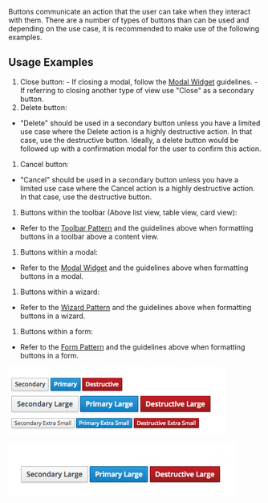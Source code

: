 
Buttons communicate an action that the user can take when they interact with them. There are a number of types of buttons than can be used and depending on the use case, it is recommended to make use of the following examples.

## Usage Examples

  1. Close button:
    - If closing a modal, follow the [Modal Widget](https://www.patternfly.org/pattern-library/widgets/#modal) guidelines.
    - If referring to closing another type of view use "Close" as a secondary button.
  1. Delete button:
   - "Delete" should be used in a secondary button unless you have a limited use case where the Delete action is a highly destructive action. In that case, use the destructive button. Ideally, a delete button would be followed up with a confirmation modal for the user to confirm this action.
  1. Cancel button:
   - "Cancel" should be used in a secondary button unless you have a limited use case where the Cancel action is a highly destructive action. In that case, use the destructive button.
  1. Buttons within the toolbar (Above list view, table view, card view):
   - Refer to the [Toolbar Pattern](https://www.patternfly.org/pattern-library/forms-and-controls/toolbar/#_) and the guidelines above when formatting buttons in a toolbar above a content view.
  1. Buttons within a modal:
   - Refer to the [Modal Widget](https://www.patternfly.org/pattern-library/widgets/#modal) and the guidelines above when formatting buttons in a modal.
  1. Buttons within a wizard:
   - Refer to the [Wizard Pattern](https://www.patternfly.org/pattern-library/communication/wizard/#/_design) and the guidelines above when formatting buttons in a wizard.
  1. Buttons within a form:
   - Refer to the [Form Pattern](https://www.patternfly.org/pattern-library/forms-and-controls/forms/#_) and the guidelines above when formatting buttons in a form.


![Button Sizing](img/button-sizing.png)

![Button Sizing](img/button-colors.png)

